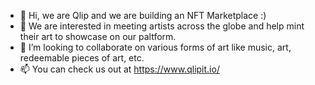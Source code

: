 - 👋 Hi, we are Qlip and we are building an NFT Marketplace :)
- 👀 We are interested in meeting artists across the globe and help mint their art to showcase on our paltform.
- 💞️ I’m looking to collaborate on various forms of art like music, art, redeemable pieces of art, etc.
- 📫 You can check us out at https://www.qlipit.io/

<!---
QlipIt123/QlipIt123 is a ✨ special ✨ repository because its `README.md` (this file) appears on your GitHub profile.
You can click the Preview link to take a look at your changes.
--->